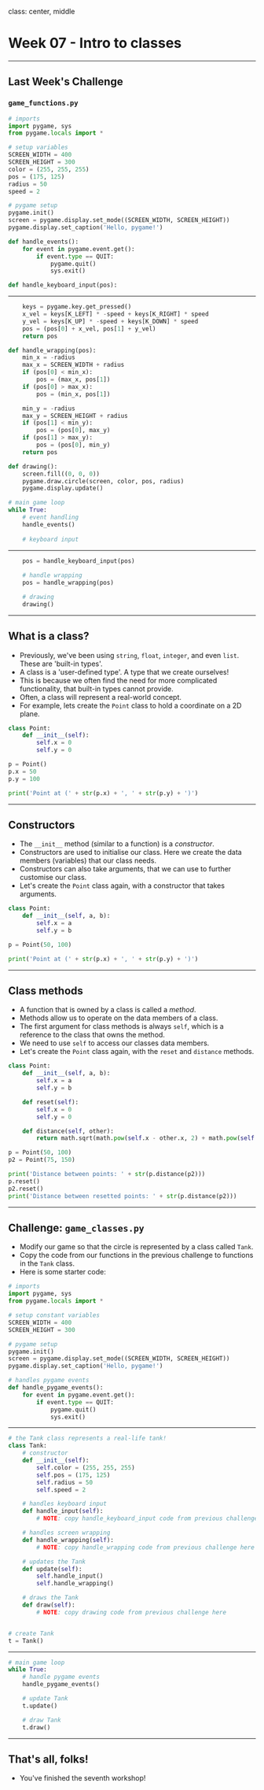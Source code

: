 class: center, middle

# Week 07 - Intro to classes
---

## Last Week's Challenge
### `game_functions.py`
```python
# imports
import pygame, sys
from pygame.locals import *

# setup variables
SCREEN_WIDTH = 400
SCREEN_HEIGHT = 300
color = (255, 255, 255)
pos = (175, 125)
radius = 50
speed = 2

# pygame setup
pygame.init()
screen = pygame.display.set_mode((SCREEN_WIDTH, SCREEN_HEIGHT))
pygame.display.set_caption('Hello, pygame!')

def handle_events():
    for event in pygame.event.get():
        if event.type == QUIT:
            pygame.quit()
            sys.exit()   

def handle_keyboard_input(pos): 
```
---
```python
    keys = pygame.key.get_pressed()
    x_vel = keys[K_LEFT] * -speed + keys[K_RIGHT] * speed
    y_vel = keys[K_UP] * -speed + keys[K_DOWN] * speed
    pos = (pos[0] + x_vel, pos[1] + y_vel)
    return pos

def handle_wrapping(pos):
    min_x = -radius
    max_x = SCREEN_WIDTH + radius
    if (pos[0] < min_x):
        pos = (max_x, pos[1])
    if (pos[0] > max_x):
        pos = (min_x, pos[1])

    min_y = -radius
    max_y = SCREEN_HEIGHT + radius
    if (pos[1] < min_y):
        pos = (pos[0], max_y)
    if (pos[1] > max_y):
        pos = (pos[0], min_y)
    return pos

def drawing():
    screen.fill((0, 0, 0))
    pygame.draw.circle(screen, color, pos, radius)
    pygame.display.update()

# main game loop
while True:
    # event handling
    handle_events()
        
    # keyboard input
```
---
```python
    pos = handle_keyboard_input(pos)
   
    # handle wrapping
    pos = handle_wrapping(pos)

    # drawing
    drawing()


```
---

## What is a class?
* Previously, we've been using `string`, `float`, `integer`, and even `list`. These are 'built-in types'.
* A class is a 'user-defined type'. A type that we create ourselves!
* This is because we often find the need for more complicated functionality, that built-in types cannot provide.
* Often, a class will represent a real-world concept.
* For example, lets create the `Point` class to hold a coordinate on a 2D plane.

```python
class Point:
    def __init__(self):
        self.x = 0
        self.y = 0

p = Point()
p.x = 50
p.y = 100

print('Point at (' + str(p.x) + ', ' + str(p.y) + ')')
```

---
## Constructors
* The `__init__` method (similar to a function) is a _constructor_. 
* Constructors are used to initialise our class. Here we create the data members (variables) that our class needs.
* Constructors can also take arguments, that we can use to further customise our class.
* Let's create the `Point` class again, with a constructor that takes arguments.

```python
class Point:
    def __init__(self, a, b):
        self.x = a
        self.y = b

p = Point(50, 100)

print('Point at (' + str(p.x) + ', ' + str(p.y) + ')')
```
---

## Class methods
* A function that is owned by a class is called a _method_.
* Methods allow us to operate on the data members of a class.
* The first argument for class methods is always `self`, which is a reference to the class that owns the method.
* We need to use `self` to access our classes data members.
* Let's create the `Point` class again, with the `reset` and `distance` methods.

```python
class Point:
    def __init__(self, a, b):
        self.x = a
        self.y = b

    def reset(self):
        self.x = 0
        self.y = 0

    def distance(self, other):
        return math.sqrt(math.pow(self.x - other.x, 2) + math.pow(self.y - other.y, 2))

p = Point(50, 100)
p2 = Point(75, 150)

print('Distance between points: ' + str(p.distance(p2)))
p.reset()
p2.reset()
print('Distance between resetted points: ' + str(p.distance(p2)))
```
---

## Challenge: `game_classes.py`
* Modify our game so that the circle is represented by a class called `Tank`.
* Copy the code from our functions in the previous challenge to functions in the `Tank` class.
* Here is some starter code:

```python
# imports
import pygame, sys
from pygame.locals import *

# setup constant variables
SCREEN_WIDTH = 400
SCREEN_HEIGHT = 300

# pygame setup
pygame.init()
screen = pygame.display.set_mode((SCREEN_WIDTH, SCREEN_HEIGHT))
pygame.display.set_caption('Hello, pygame!')

# handles pygame events
def handle_pygame_events():
    for event in pygame.event.get():
        if event.type == QUIT:
            pygame.quit()
            sys.exit() 
```
---
```python
# the Tank class represents a real-life tank!
class Tank:
    # constructor
    def __init__(self):
        self.color = (255, 255, 255)
        self.pos = (175, 125)
        self.radius = 50
        self.speed = 2

    # handles keyboard input
    def handle_input(self):
        # NOTE: copy handle_keyboard_input code from previous challenge here 

    # handles screen wrapping
    def handle_wrapping(self):
        # NOTE: copy handle_wrapping code from previous challenge here

    # updates the Tank
    def update(self):
        self.handle_input()
        self.handle_wrapping()

    # draws the Tank
    def draw(self):
        # NOTE: copy drawing code from previous challenge here


# create Tank
t = Tank()
```
---
```python
# main game loop
while True:
    # handle pygame events
    handle_pygame_events()

    # update Tank
    t.update()

    # draw Tank
    t.draw()
```

---

## That's all, folks!
* You've finished the seventh workshop!